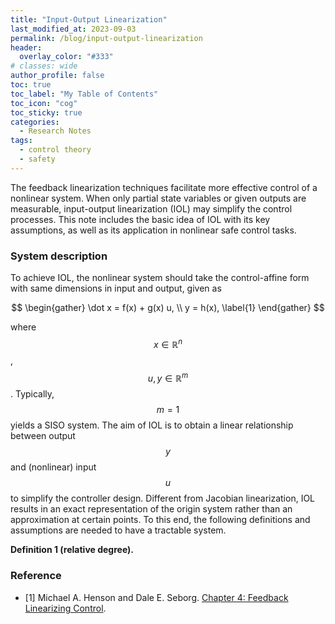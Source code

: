 ```yaml
---
title: "Input-Output Linearization"
last_modified_at: 2023-09-03
permalink: /blog/input-output-linearization
header:
  overlay_color: "#333"
# classes: wide
author_profile: false
toc: true
toc_label: "My Table of Contents"
toc_icon: "cog"
toc_sticky: true
categories:
  - Research Notes
tags:
  - control theory
  - safety
---
```


<script type="text/javascript" async
  src="https://cdn.mathjax.org/mathjax/latest/MathJax.js?config=TeX-MML-AM_CHTML">
</script>

The feedback linearization techniques facilitate more effective control of a nonlinear system. When only partial state variables or given outputs are measurable, input-output linearization (IOL) may simplify the control processes. This note includes the basic idea of IOL with its key assumptions, as well as its application in nonlinear safe control tasks.

### System description
To achieve IOL, the nonlinear system should take the control-affine form with same dimensions in input and output, given as

$$
	\begin{gather}
    \dot x = f(x) + g(x) u, \\
    y = h(x), \label{1}
  \end{gather}
$$

where $$x \in \mathbb{R}^n$$, $$u, y\in \mathbb{R}^m$$. Typically, $$m=1$$ yields a SISO system. The aim of IOL is to obtain a linear relationship between output $$y$$ and (nonlinear) input $$u$$ to simplify the controller design. Different from Jacobian linearization, IOL results in an exact representation of the origin system rather than an approximation at certain points. To this end, the following definitions and assumptions are needed to have a tractable system.

**Definition 1 (relative degree).** 


### Reference

- [1] Michael A. Henson and Dale E. Seborg. [Chapter 4: Feedback Linearizing Control](https://cse.sc.edu/~gatzke/cache/npc-Chapter4-nofigs.pdf).